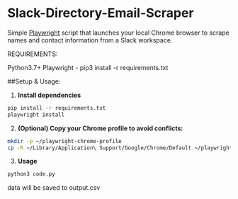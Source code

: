 # Slack-Directory-Email-Scraper

Simple [Playwright](https://playwright.dev/python/) script that launches your local Chrome browser to scrape names and contact information from a Slack workspace.

REQUIREMENTS:

Python3.7+
Playwright - pip3 install -r requirements.txt

##Setup & Usage:

1. **Install dependencies**

```bash
pip install -r requirements.txt
playwright install
```

2. **(Optional) Copy your Chrome profile to avoid conflicts:**

```bash
mkdir -p ~/playwright-chrome-profile
cp -R ~/Library/Application\ Support/Google/Chrome/Default ~/playwright-chrome-profile/Default
```

3. **Usage**
   
```bash
python3 code.py
```

data will be saved to
output.csv
